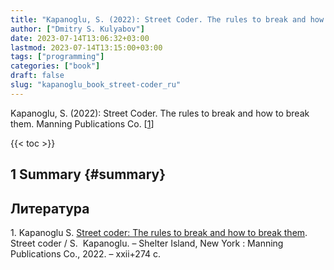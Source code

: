 ```yaml
---
title: "Kapanoglu, S. (2022): Street Coder. The rules to break and how to break them"
author: ["Dmitry S. Kulyabov"]
date: 2023-07-14T13:06:32+03:00
lastmod: 2023-07-14T13:15:00+03:00
tags: ["programming"]
categories: ["book"]
draft: false
slug: "kapanoglu_book_street-coder_ru"
---
```


Kapanoglu, S. (2022): Street Coder. The rules to break and how to break them. Manning Publications Co. [<a href="#citeproc_bib_item_1">1</a>]

<!--more-->

{{< toc >}}


## <span class="section-num">1</span> Summary {#summary}

## Литература

<div class="csl-bib-body">
  <div class="csl-entry"><a id="citeproc_bib_item_1"></a>1.	Kapanoglu S. <a href="https://libgen.is/book/index.php?md5=00239017309ACA84135D9388107430B8">Street coder: The rules to break and how to break them</a>. Street coder / S.  Kapanoglu. – Shelter Island, New York : Manning Publications Co., 2022. – xxii+274 с.</div>
</div>
